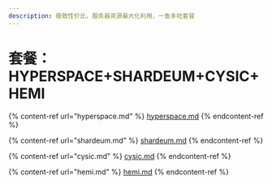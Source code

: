```yaml
---
description: 极致性价比，服务器资源最大化利用，一鱼多吃套餐
---
```


# 套餐：HYPERSPACE+SHARDEUM+CYSIC+HEMI

{% content-ref url="hyperspace.md" %}
[hyperspace.md](hyperspace.md)
{% endcontent-ref %}

{% content-ref url="shardeum.md" %}
[shardeum.md](shardeum.md)
{% endcontent-ref %}

{% content-ref url="cysic.md" %}
[cysic.md](cysic.md)
{% endcontent-ref %}

{% content-ref url="hemi.md" %}
[hemi.md](hemi.md)
{% endcontent-ref %}

